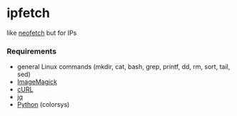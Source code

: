 # ipfetch
like [neofetch](https://github.com/dylanaraps/neofetch) but for IPs

### Requirements
- general Linux commands (mkdir, cat, bash, grep, printf, dd, rm, sort, tail, sed)
- [ImageMagick](https://imagemagick.org/)
- [cURL](https://curl.se/)
- [jq](https://github.com/stedolan/jq)
- [Python](https://www.python.org/) (colorsys)
